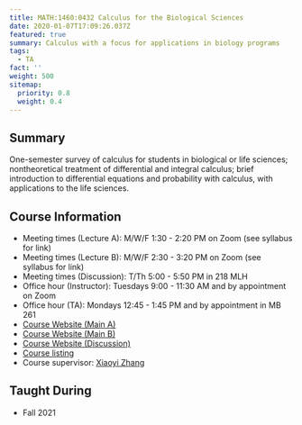 ```yaml
---
title: MATH:1460:0432 Calculus for the Biological Sciences
date: 2020-01-07T17:09:26.037Z
featured: true
summary: Calculus with a focus for applications in biology programs
tags:
  - TA
fact: ''
weight: 500
sitemap:
  priority: 0.8
  weight: 0.4
---
```


## Summary

One-semester survey of calculus for students in biological or life sciences; nontheoretical treatment of differential and integral calculus; brief introduction to differential equations and probability with calculus, with applications to the life sciences.

## Course Information
- Meeting times (Lecture A): M/W/F 1:30 - 2:20 PM on Zoom (see syllabus for link)
- Meeting times (Lecture B): M/W/F 2:30 - 3:20 PM on Zoom (see syllabus for link)
- Meeting times (Discussion): T/Th 5:00 - 5:50 PM in 218 MLH
- Office hour (Instructor): Tuesdays 9:00 - 11:30 AM and by appointment on Zoom
- Office hour (TA): Mondays 12:45 - 1:45 PM and by appointment in MB 261
- [Course Website (Main A)](https://uiowa.instructure.com/courses/169806)
- [Course Website (Main B)](https://uiowa.instructure.com/courses/169804)
- [Course Website (Discussion)](https://uiowa.instructure.com/courses/167867)
- [Course listing](https://myui.uiowa.edu/my-ui/courses/details.page?ci=149667&id=941278)
- Course supervisor: [Xiaoyi Zhang](https://math.uiowa.edu/people/xiaoyi-zhang)

<!-- ## Taught from

- Lial, Hungerford, Holcomb, & Mullins: Mathematics with Applications in the Management, Natural, and Social Sciences, 12th Edition. -->

## Taught During

- Fall 2021
